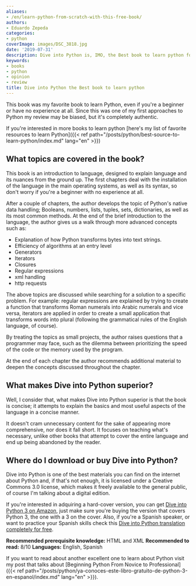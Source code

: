 ```yaml
---
aliases:
- /en/learn-python-from-scratch-with-this-free-book/
authors:
- Eduardo Zepeda
categories:
- python
coverImage: images/DSC_3818.jpg
date: '2019-07-31'
description: Dive into Python is, IMO, the Best book to learn python for beginners, it covers practically everything to get you started and it can be downloaded for free.
keywords:
- books
- python
- opinion
- review
title: Dive into Python the Best book to learn python
---
```


This book was my favorite book to learn Python, even if you're a beginner or have no experience at all. Since this was one of my first approaches to Python my review may be biased, but it's completely authentic.

If you're interested in more books to learn python [here's my list of favorite resources to learn Python]({{< ref path="/posts/python/best-source-to-learn-python/index.md" lang="en" >}})

## What topics are covered in the book?

This book is an introduction to language, designed to explain language and its nuances from the ground up. The first chapters deal with the installation of the language in the main operating systems, as well as its syntax, so don't worry if you're a beginner with no experience at all.

After a couple of chapters, the author develops the topic of Python's native data handling; Booleans, numbers, lists, tuples, sets, dictionaries, as well as its most common methods. At the end of the brief introduction to the language, the author gives us a walk through more advanced concepts such as:

* Explanation of how Python transforms bytes into text strings.
* Efficiency of algorithms at an entry level
* Generators
* Iterators
* Closures
* Regular expressions
* xml handling
* http requests

The above topics are discussed while searching for a solution to a specific problem. For example: regular expressions are explained by trying to create a function that transforms Roman numerals into Arabic numerals and vice versa, iterators are applied in order to create a small application that transforms words into plural (following the grammatical rules of the English language, of course). 

By treating the topics as small projects, the author raises questions that a programmer may face, such as the dilemma between prioritizing the speed of the code or the memory used by the program. 

At the end of each chapter the author recommends additional material to deepen the concepts discussed throughout the chapter.

## What makes Dive into Python superior?

Well, I consider that, what makes Dive into Python superior is that the book is concise; it attempts to explain the basics and most useful aspects of the language in a concise manner. 

It doesn't cram unnecessary content for the sake of appearing more comprehensive, nor does it fall short. It focuses on teaching what's necessary, unlike other books that attempt to cover the entire language and end up being abandoned by the reader.

## Where do I download or buy Dive into Python?

Dive into Python is one of the best materials you can find on the internet about Python and, if that's not enough, it is licensed under a Creative Commons 3.0 license, which makes it freely available to the general public, of course I'm talking about a digital edition.

If you're interested in adquiring a hard-cover version, you can get [Dive into Python 3 on Amazon](https://amzn.to/4oinuzN#?), just make sure you're buying the version that covers Python 3, the one with a 3 on the cover. Also, if you're a Spanish speaker, or want to practice your Spanish skills check this [Dive into Python translation completely for free](https://github.com/jmgaguilera/inmersionenpython3).

****Recommended prerequisite knowledge:**** HTML and XML
**Recommended to read:** 8/10
**Languages:** English, Spanish

If you want to read about another excellent one to learn about Python visit my post that talks about [Beginning Python From Novice to Professional]({{< ref path="/posts/python/ya-conoces-este-libro-gratuito-de-python-3-en-espanol/index.md" lang="en" >}}).